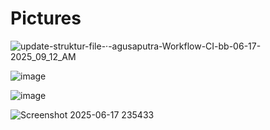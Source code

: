 # Pictures

![update-struktur-file-·-agusaputra-Workflow-CI-bb-06-17-2025_09_12_AM](https://github.com/user-attachments/assets/ee0cad96-d443-4339-8572-7e5d34438b89)

![image](https://github.com/user-attachments/assets/3fd202ed-d4fc-497a-9126-fafc8179e20a)

![image](https://github.com/user-attachments/assets/14334fef-2ae3-4b9e-ac52-369a2f6763ec)

![Screenshot 2025-06-17 235433](https://github.com/user-attachments/assets/b0fa0a29-1c04-49be-b4bb-6c847c6a53cc)


